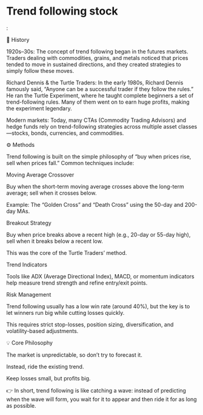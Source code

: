 # Trend following stock

:

📜 History

1920s–30s: The concept of trend following began in the futures markets. Traders dealing with commodities, grains, and metals noticed that prices tended to move in sustained directions, and they created strategies to simply follow these moves.

Richard Dennis & the Turtle Traders: In the early 1980s, Richard Dennis famously said, “Anyone can be a successful trader if they follow the rules.” He ran the Turtle Experiment, where he taught complete beginners a set of trend-following rules. Many of them went on to earn huge profits, making the experiment legendary.

Modern markets: Today, many CTAs (Commodity Trading Advisors) and hedge funds rely on trend-following strategies across multiple asset classes—stocks, bonds, currencies, and commodities.

⚙️ Methods

Trend following is built on the simple philosophy of “buy when prices rise, sell when prices fall.” Common techniques include:

Moving Average Crossover

Buy when the short-term moving average crosses above the long-term average; sell when it crosses below.

Example: The “Golden Cross” and “Death Cross” using the 50-day and 200-day MAs.

Breakout Strategy

Buy when price breaks above a recent high (e.g., 20-day or 55-day high), sell when it breaks below a recent low.

This was the core of the Turtle Traders’ method.

Trend Indicators

Tools like ADX (Average Directional Index), MACD, or momentum indicators help measure trend strength and refine entry/exit points.

Risk Management

Trend following usually has a low win rate (around 40%), but the key is to let winners run big while cutting losses quickly.

This requires strict stop-losses, position sizing, diversification, and volatility-based adjustments.

💡 Core Philosophy

The market is unpredictable, so don’t try to forecast it.

Instead, ride the existing trend.

Keep losses small, but profits big.

👉 In short, trend following is like catching a wave: instead of predicting when the wave will form, you wait for it to appear and then ride it for as long as possible.
